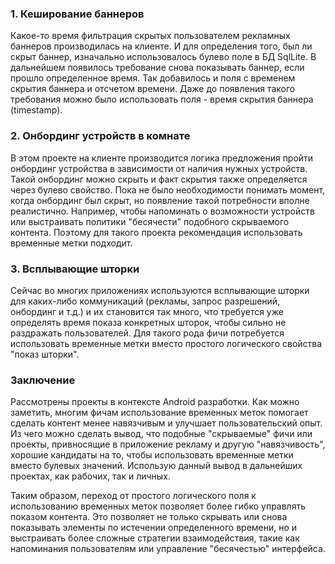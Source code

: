 ### 1. Кеширование баннеров

Какое-то время фильтрация скрытых пользователем рекламных баннеров производилась на клиенте. 
И для определения того, был ли скрыт баннер, изначально использовалось булево поле в БД SqlLite.
В дальнейшем появилось требование снова показывать баннер, если прошло определенное время. 
Так добавилось и поля с временем скрытия баннера и отсчетом времени.
Даже до появления такого требования можно было использовать поля - время скрытия баннера (timestamp).

### 2. Онбординг устройств в комнате

В этом проекте на клиенте производится логика предложения пройти онбординг устройства в зависимости от наличия нужных устройств.
Такой онбординг можно скрыть и факт скрытия также определяется через булево свойство.
Пока не было необходимости понимать момент, когда онбординг был скрыт, но появление такой потребности вполне реалистично.
Например, чтобы напоминать о возможности устройств или выстраивать политики "бесячести" подобного скрываемого контента.
Поэтому для такого проекта рекомендация использовать временные метки подходит.

### 3. Всплывающие шторки

Сейчас во многих приложениях используются всплывающие шторки для каких-либо коммуникаций (рекламы, запрос разрешений, онбординг и т.д.) и их становится так много, что требуется уже определять время показа конкретных шторок, чтобы сильно не раздражать пользователей.
Для такого рода фичи потребуется использовать временные метки вместо простого логического свойства "показ шторки".

### Заключение

Рассмотрены проекты в контексте Android разработки. 
Как можно заметить, многим фичам использование временных меток помогает сделать контент менее навязчивым и улучшает пользовательский опыт.
Из чего можно сделать вывод, что подобные "скрываемые" фичи или проекты, привносящие в приложение рекламу и другую "навязчивость", хорошие кандидаты на то, чтобы использовать временные метки вместо булевых значений.
Использую данный вывод в дальнейших проектах, как рабочих, так и личных.

Таким образом, переход от простого логического поля к использованию временных меток позволяет более гибко управлять показом контента. 
Это позволяет не только скрывать или снова показывать элементы по истечении определенного времени, но и выстраивать более сложные стратегии взаимодействия, такие как напоминания пользователям или управление "бесячестью" интерфейса.


